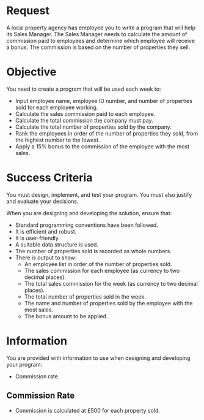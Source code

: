 # Request

A local property agency has employed you to write a program that will help its Sales Manager. The Sales Manager needs to calculate the amount of commission paid to employees and
determine which employee will receive a bonus. The commission is based on the number of properties they sell.

# Objective

You need to create a program that will be used each week to:

- Input employee name, employee ID number, and number of properties sold for each employee working.
- Calculate the sales commission paid to each employee.
- Calculate the total commission the company must pay.
- Calculate the total number of properties sold by the company.
- Rank the employees in order of the number of properties they sold, from the highest number to the lowest.
- Apply a 15% bonus to the commission of the employee with the most sales.

# Success Criteria

You must design, implement, and test your program. You must also justify and evaluate your decisions.

When you are designing and developing the solution, ensure that:

- Standard programming conventions have been followed.
- It is efficient and robust.
- It is user-friendly.
- A suitable data structure is used.
- The number of properties sold is recorded as whole numbers.
- There is output to show:
    - An employee list in order of the number of properties sold.
    - The sales commission for each employee (as currency to two decimal places).
    - The total sales commission for the week (as currency to two decimal places).
    - The total number of properties sold in the week.
    - The name and number of properties sold by the employee with the most sales.
    - The bonus amount to be applied.

# Information

You are provided with information to use when designing and developing your program:

- Commission rate.

## Commission Rate

- Commission is calculated at £500 for each property sold.

